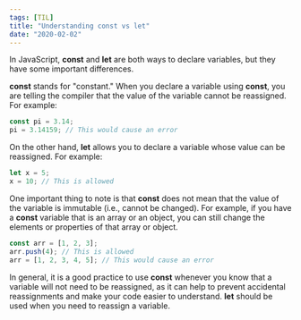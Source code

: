```yaml
---
tags: [TIL]
title: "Understanding const vs let"
date: "2020-02-02"
---
```

In JavaScript, **const** and **let** are both ways to declare variables, but they have some important differences.

**const** stands for "constant." When you declare a variable using **const**, you are telling the compiler that the value of the variable cannot be reassigned. For example:

```JavaScript
const pi = 3.14;
pi = 3.14159; // This would cause an error
```

On the other hand, **let** allows you to declare a variable whose value can be reassigned. For example:

```JavaScript
let x = 5;
x = 10; // This is allowed
```

One important thing to note is that **const** does not mean that the value of the variable is immutable (i.e., cannot be changed). For example, if you have a **const** variable that is an array or an object, you can still change the elements or properties of that array or object.

```JavaScript
const arr = [1, 2, 3];
arr.push(4); // This is allowed
arr = [1, 2, 3, 4, 5]; // This would cause an error
```

In general, it is a good practice to use **const** whenever you know that a variable will not need to be reassigned, as it can help to prevent accidental reassignments and make your code easier to understand. **let** should be used when you need to reassign a variable.

